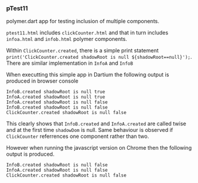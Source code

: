 ### pTest11 

polymer.dart app for testing inclusion of multiple components.

```ptest11.html``` includes ```clickCounter.html``` and that in turn includes ```infoa.html``` and ```infob.html``` polymer components.

Within ```ClickCounter.created```, there is a simple print statement ```print('ClickCounter.created shadowRoot is null ${shadowRoot==null}');```. There are similar implementation in ```InfoA``` and ```InfoB```

When executting this simple app in Dartium the following output is produced in browser console
```
InfoB.created shadowRoot is null true
InfoA.created shadowRoot is null true
InfoA.created shadowRoot is null false
InfoB.created shadowRoot is null false
ClickCounter.created shadowRoot is null false
```
This clearly shows that ```InfoB.created``` and ```InfoA.created``` are called twise and at the first time ```shadowDom``` is null. Same behaviour is observed if ```ClickCounter``` referrences one component rather than two.

However when running the javascript version on Chrome then the following output is produced.
```
InfoB.created shadowRoot is null false 
InfoA.created shadowRoot is null false 
ClickCounter.created shadowRoot is null false
```
